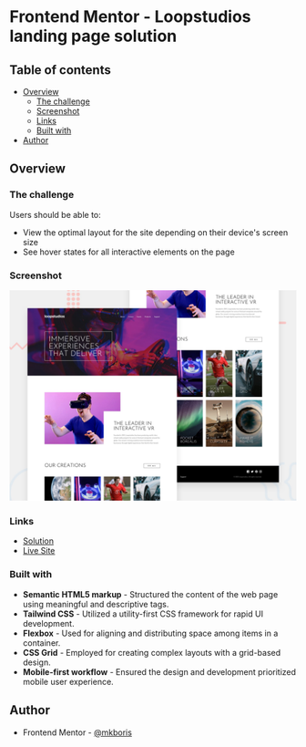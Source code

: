 # Frontend Mentor - Loopstudios landing page solution

## Table of contents

- [Overview](#overview)
  - [The challenge](#the-challenge)
  - [Screenshot](#screenshot)
  - [Links](#links)
  - [Built with](#built-with)
- [Author](#author)

## Overview

### The challenge

Users should be able to:

- View the optimal layout for the site depending on their device's screen size
- See hover states for all interactive elements on the page

### Screenshot

![](/design/desktop-preview.jpg)

### Links

- [Solution](https://github.com/mkboris/Loopstudios-landing-page)
- [Live Site](https://makogeboris.github.io/Loopstudios-landing-page/)

### Built with

- **Semantic HTML5 markup** - Structured the content of the web page using meaningful and descriptive tags.
- **Tailwind CSS** - Utilized a utility-first CSS framework for rapid UI development.
- **Flexbox** - Used for aligning and distributing space among items in a container.
- **CSS Grid** - Employed for creating complex layouts with a grid-based design.
- **Mobile-first workflow** - Ensured the design and development prioritized mobile user experience.

## Author

- Frontend Mentor - [@mkboris](https://www.frontendmentor.io/profile/mkboris)
